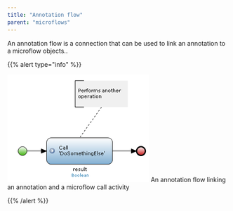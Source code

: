 ```yaml
---
title: "Annotation flow"
parent: "microflows"
---
```



An annotation flow is a connection that can be used to link an annotation to a microflow objects..

{{% alert type="info" %}}

![](attachments/819203/918062.png)
An annotation flow linking an annotation and a microflow call activity

{{% /alert %}}
